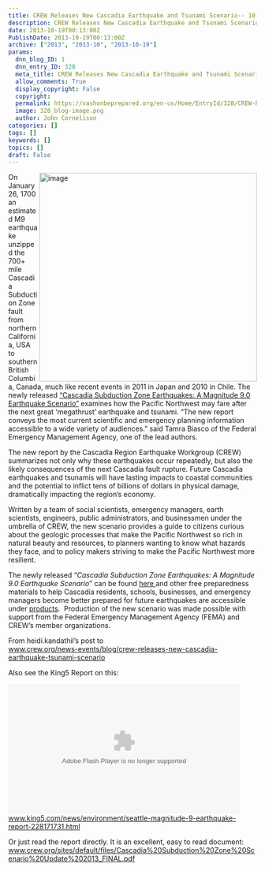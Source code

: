 ```yaml
---
title: CREW Releases New Cascadia Earthquake and Tsunami Scenario-- 10-15% chance in 50 years that 10K Might Die in a $49 Billion 9.0 Cascadia MegaQuake
description: CREW Releases New Cascadia Earthquake and Tsunami Scenario-- 10-15% chance in 50 years that 10K Might Die in a $49 Billion 9.0 Cascadia MegaQuake
date: 2013-10-19T00:13:00Z
PublishDate: 2013-10-19T00:13:00Z
archive: ["2013", "2013-10", "2013-10-19"]
params:
  dnn_blog_ID: 1
  dnn_entry_ID: 328
  meta_title: CREW Releases New Cascadia Earthquake and Tsunami Scenario-- 10-15% chance in 50 years that 10K Might Die in a $49 Billion 9.0 Cascadia MegaQuake
  allow_comments: True
  display_copyright: False
  copyright:
  permalink: https://vashonbeprepared.org/en-us/Home/EntryId/328/CREW-Releases-New-Cascadia-Earthquake-and-Tsunami-Scenario-10-15-chance-in-50-years-that-10K-Might-Die-in-a-49-Billion-9-0-Cascadia-MegaQuake
  image: 328_blog-image.png
  author: John Cornelison
categories: []
tags: []
keywords: []
topics: []
draft: False
---
```


<p><a href="./images/328/Windows-Live-Writer-CREW-Releases-New-Cascadia-Earthquake-an_EEFE-image_2.png"><img title="image" style="border-top: 0px; border-right: 0px; background-image: none; border-bottom: 0px; float: right; padding-top: 0px; padding-left: 0px; border-left: 0px; display: inline; padding-right: 0px" border="0" alt="image" align="right" src="./images/328/Windows-Live-Writer-CREW-Releases-New-Cascadia-Earthquake-an_EEFE-image_thumb.png" width="441" height="423" /></a>On January 26, 1700 an estimated M9 earthquake unzipped the 700+ mile Cascadia Subduction Zone fault from northern California, USA to southern British Columbia, Canada, much like recent events in 2011 in Japan and 2010 in Chile. The newly released <a href="http://www.crew.org/sites/default/files/Cascadia%20Subduction%20Zone%20Scenario%20Update%202013_FINAL.pdf" target="_blank">“Cascadia Subduction Zone Earthquakes: A Magnitude 9.0 Earthquake Scenario”</a> examines how the Pacific Northwest may fare after the next great ‘megathrust’ earthquake and tsunami. “The new report conveys the most current scientific and emergency planning information accessible to a wide variety of audiences.” said Tamra Biasco of the Federal Emergency Management Agency, one of the lead authors.</p>  <p>The new report by the Cascadia Region Earthquake Workgroup (CREW) summarizes not only why these earthquakes occur repeatedly, but also the likely consequences of the next Cascadia fault rupture. Future Cascadia earthquakes and tsunamis will have lasting impacts to coastal communities and the potential to inflict tens of billions of dollars in physical damage, dramatically impacting the region’s economy.</p>  <p>Written by a team of social scientists, emergency managers, earth scientists, engineers, public administrators, and businessmen under the umbrella of CREW, the new scenario provides a guide to citizens curious about the geologic processes that make the Pacific Northwest so rich in natural beauty and resources, to planners wanting to know what hazards they face, and to policy makers striving to make the Pacific Northwest more resilient.&#160; </p>  <p>The newly released “<em>Cascadia Subduction Zone Earthquakes: A Magnitude 9.0 Earthquake Scenario</em>” can be found <a href="http://www.crew.org/sites/default/files/Cascadia%20Subduction%20Zone%20Scenario%20Update%202013_FINAL.pdf">here </a>and other free preparedness materials to help Cascadia residents, schools, businesses, and emergency managers become better prepared for future earthquakes are accessible under <a href="http://crew.org/products-programs">products</a>.&#160; Production of the new scenario was made possible with support from the Federal Emergency Management Agency (FEMA) and CREW’s member organizations.&#160; </p>  <p>From heidi.kandathil’s post to    <br /><a title="http://www.crew.org/news-events/blog/crew-releases-new-cascadia-earthquake-tsunami-scenario" href="http://www.crew.org/news-events/blog/crew-releases-new-cascadia-earthquake-tsunami-scenario">www.crew.org/news-events/blog/crew-releases-new-cascadia-earthquake-tsunami-scenario</a></p>  <p>Also see the King5 Report on this:</p>  <p><script src="http://www.king5.com/templates/belo_embedWrapper.js?storyid=228171731&amp;pos=top&amp;swfw=470"></script><object name="player" id="_fp_0.07456079684197903" width="470" height="264"    data="http://swfs.bimvid.com/player-3.2.15.swf"  type="application/x-shockwave-flash">    <param value="true" name="allowfullscreen" />    <param value="always" name="allowscriptaccess" />    <param value="transparent" name="wmode" />    <param value="high" name="quality" />    <param name="movie" value="http://swfs.bimvid.com/player-3.2.15.swf" />    <param value="config=http://www.king5.com/?j=embed_228171731&amp;ref=http://www.king5.com/news/environment/seattle-magnitude-9-earthquake-report-228171731.html" name="flashvars" /></object><script src="http://www.king5.com/templates/belo_embedWrapper.js?storyid=228171731&amp;pos=bottom&amp;ref=http://www.king5.com/news/environment/seattle-magnitude-9-earthquake-report-228171731.html"></script>    <br /><a title="http://www.king5.com/news/environment/seattle-magnitude-9-earthquake-report-228171731.html" href="http://www.king5.com/news/environment/seattle-magnitude-9-earthquake-report-228171731.html">www.king5.com/news/environment/seattle-magnitude-9-earthquake-report-228171731.html</a></p>  <p>Or just read the report directly. It is an excellent, easy to read document:   <br /><a title="http://www.crew.org/sites/default/files/Cascadia%20Subduction%20Zone%20Scenario%20Update%202013_FINAL.pdf" href="http://www.crew.org/sites/default/files/Cascadia%20Subduction%20Zone%20Scenario%20Update%202013_FINAL.pdf">www.crew.org/sites/default/files/Cascadia%20Subduction%20Zone%20Scenario%20Update%202013_FINAL.pdf</a></p>
